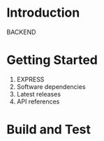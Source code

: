 # Introduction 
BACKEND
# Getting Started

1.	EXPRESS
2.	Software dependencies
3.	Latest releases
4.	API references

# Build and Test
